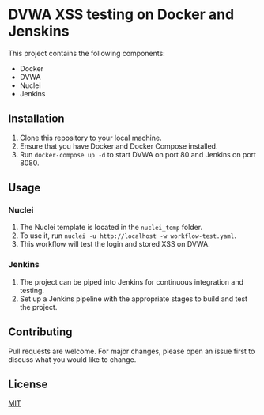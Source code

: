 # DVWA XSS testing on Docker and Jenskins

This project contains the following components:
- Docker
- DVWA
- Nuclei
- Jenkins

## Installation

1. Clone this repository to your local machine.
2. Ensure that you have Docker and Docker Compose installed.
3. Run `docker-compose up -d` to start DVWA on port 80 and Jenkins on port 8080.

## Usage

### Nuclei
1. The Nuclei template is located in the `nuclei_temp` folder.
2. To use it, run `nuclei -u http://localhost -w workflow-test.yaml`.
3. This workflow will test the login and stored XSS on DVWA.

### Jenkins
1. The project can be piped into Jenkins for continuous integration and testing.
2. Set up a Jenkins pipeline with the appropriate stages to build and test the project.

## Contributing

Pull requests are welcome. For major changes, please open an issue first to discuss what you would like to change.

## License

[MIT](https://choosealicense.com/licenses/mit/)
